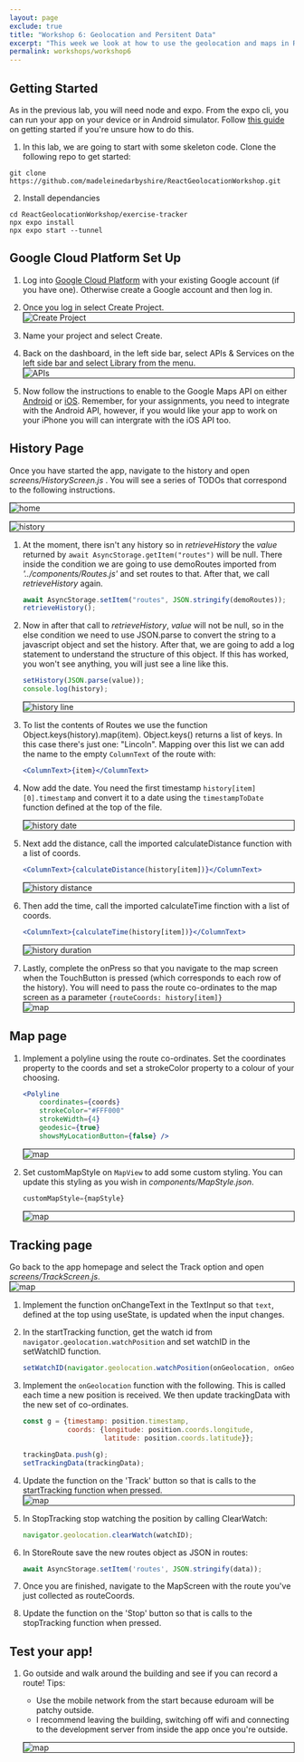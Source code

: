 ```yaml
---
layout: page
exclude: true
title: "Workshop 6: Geolocation and Persitent Data"
excerpt: "This week we look at how to use the geolocation and maps in React Native."
permalink: workshops/workshop6
---
```


<style type="text/css">
  img { max-height: 500px;
        border-style: solid;
        border-width: thin;
        display: block;
        margin-left: auto;
        margin-right: auto;
      }
</style>


## Getting Started
As in the previous lab, you will need node and expo. From the expo cli, you can run your app on your device or in Android simulator. Follow [this guide](https://madeleinedarbyshire.github.io/CMP3035/guides/start)  on getting started if you're unsure how to do this.

1. In this lab, we are going to start with some skeleton code. Clone the following repo to get started:
```
git clone https://github.com/madeleinedarbyshire/ReactGeolocationWorkshop.git
```

2. Install dependancies
```
cd ReactGeolocationWorkshop/exercise-tracker
npx expo install
npx expo start --tunnel
``` 

## Google Cloud Platform Set Up
1. Log into [Google Cloud Platform](https://console.cloud.google.com/home/dashboard) with your existing Google account (if you have one). Otherwise create a Google account and then log in.

2. Once you log in select Create Project.
    ![Create Project](../assets/gmaps/create_project.png)

3. Name your project and select Create.

4. Back on the dashboard, in the left side bar, select APIs & Services on the left side bar and select Library from the menu.
    ![APIs](../assets/gmaps/apis.png)

5. Now follow the instructions to enable to the Google Maps API on either [Android](https://madeleinedarbyshire.github.io/CMP3035/guides/gmapsandroid) or [iOS](https://madeleinedarbyshire.github.io/CMP3035/guides/gmapsios). Remember, for your assignments, you need to integrate with the Android API, however, if you would like your app to work on your iPhone you will can intergrate with the iOS API too.

## History Page
Once you have started the app, navigate to the history and open _screens/HistoryScreen.js_ . You will see a series of TODOs that correspond to the following instructions.

![home](../assets/workshop3/home.jpg)

![history](../assets/workshop3/history_empty.jpg)

1. At the moment, there isn't any history so in _retrieveHistory_ the _value_ returned by `await AsyncStorage.getItem("routes")` will be null. There inside the condition we are going to use demoRoutes imported from _'../components/Routes.js'_ and set routes to that. After that, we call _retrieveHistory_ again.
    ```javascript
    await AsyncStorage.setItem("routes", JSON.stringify(demoRoutes));
    retrieveHistory();
    ```

2. Now in after that call to _retrieveHistory_, _value_ will not be null, so in the else condition we need to use JSON.parse to convert the string to a javascript object and set the history. After that, we are going to add a log statement to understand the structure of this object. If this has worked, you won't see anything, you will just see a line like this.
    ```javascript
    setHistory(JSON.parse(value));
    console.log(history);
    ```

    ![history line](../assets/workshop3/history_line.jpg)

3. To list the contents of Routes we use the function Object.keys(history).map(item). Object.keys() returns a list of keys. In this case there's just one: "Lincoln". Mapping over this list we can add the name to the empty `ColumnText` of the route with:
    ```jsx
    <ColumnText>{item}</ColumnText> 
    ```

4. Now add the date. You need the first timestamp `history[item][0].timestamp` and convert it to a date using the `timestampToDate` function defined at the top of the file.

    ![history date](../assets/workshop3/history_date.jpg)

5. Next add the distance, call the imported calculateDistance function with a list of coords.
    ```jsx
    <ColumnText>{calculateDistance(history[item])}</ColumnText>
    ```
    ![history distance](../assets/workshop3/history_distance.jpg)
6. Then add the time, call the imported calculateTime finction with a list of coords.
    ```jsx
    <ColumnText>{calculateTime(history[item])}</ColumnText>
    ```
    ![history duration](../assets/workshop3/history_duration.jpg)

7. Lastly, complete the onPress so that you navigate to the map screen when the TouchButton is pressed (which corresponds to each row of the history). You will need to pass the route co-ordinates to the map screen as a parameter `{routeCoords: history[item]}`
    ![map](../assets/workshop3/map.jpg)

## Map page
1. Implement a polyline using the route co-ordinates. Set the coordinates property to the coords and set a strokeColor property to a colour of your choosing.
    ```jsx
    <Polyline
        coordinates={coords}
        strokeColor="#FFF000"
        strokeWidth={4}
        geodesic={true}
        showsMyLocationButton={false} />
    ```
    ![map](../assets/workshop3/map_line.jpg)

2. Set customMapStyle on `MapView` to add some custom styling. You can update this styling as you wish in _components/MapStyle.json_.
    ```javascript
    customMapStyle={mapStyle}
    ```
    ![map](../assets/workshop3/map_custom.jpg)

## Tracking page
Go back to the app homepage and select the Track option and open _screens/TrackScreen.js_.
![map](../assets/workshop3/tracker_home.jpg)

1. Implement the function onChangeText in the TextInput so that `text`, defined at the top using useState, is updated when the input changes.

2. In the startTracking function, get the watch id from `navigator.geolocation.watchPosition` and set watchID in the setWatchID function.
    ```javascript
    setWatchID(navigator.geolocation.watchPosition(onGeolocation, onGeolocationError));
    ```

3. Implement the `onGeolocation` function with the following. This is called each time a new position is received. We then update trackingData with the new set of co-ordinates.
    ```jsx
    const g = {timestamp: position.timestamp, 
               coords: {longitude: position.coords.longitude,
                        latitude: position.coords.latitude}};

    trackingData.push(g);
    setTrackingData(trackingData); 
    ```

4. Update the function on the 'Track' button so that is calls to the startTracking function when pressed.
    ![map](../assets/workshop3/tracker_running.jpg)

5. In StopTracking stop watching the position by calling ClearWatch:
    ```javascript
    navigator.geolocation.clearWatch(watchID);
    ```

6. In StoreRoute save the new routes object as JSON in routes:
    ```javascript
    await AsyncStorage.setItem('routes', JSON.stringify(data));
    ```

7. Once you are finished, navigate to the MapScreen with the route you've just collected as routeCoords.

8. Update the function on the 'Stop' button so that is calls to the stopTracking function when pressed.

## Test your app!

1. Go outside and walk around the building and see if you can record a route! Tips: 
    - Use the mobile network from the start because eduroam will be patchy outside. 
    - I recommend leaving the building, switching off wifi and connecting to the development server from inside the app once you're outside.

    ![map](../assets/workshop3/track_test.jpg)


